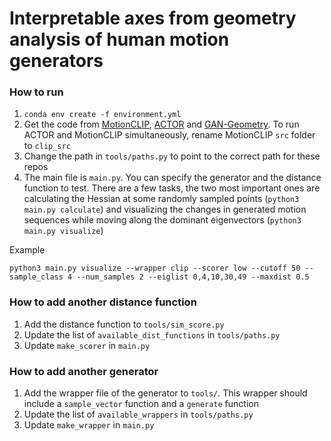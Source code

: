 # Interpretable axes from geometry analysis of human motion generators

### How to run

1. `conda env create -f environment.yml`
2. Get the code from [MotionCLIP](https://github.com/GuyTevet/MotionCLIP), [ACTOR](https://github.com/GuyTevet/MotionCLIP) and [GAN-Geometry](https://github.com/Animadversio/GAN-Geometry). To run ACTOR and MotionCLIP simultaneously, rename MotionCLIP `src` folder to `clip_src`
3. Change the path in `tools/paths.py` to point to the correct path for these repos
4. The main file is `main.py`. You can specify the generator and the distance function to test. There are a few tasks, the two most important ones are calculating the Hessian at some randomly sampled points (`python3 main.py calculate`) and visualizing the changes in generated motion sequences while moving along the dominant eigenvectors (`python3 main.py visualize`)

Example

```
python3 main.py visualize --wrapper clip --scorer low --cutoff 50 --sample_class 4 --num_samples 2 --eiglist 0,4,10,30,49 --maxdist 0.5
```

### How to add another distance function

1. Add the distance function to `tools/sim_score.py`
2. Update the list of `available_dist_functions` in `tools/paths.py`
3. Update `make_scorer` in `main.py`

### How to add another generator

1. Add the wrapper file of the generator to `tools/`. This wrapper should include a `sample_vector` function and a `generate` function
2. Update the list of `available_wrappers` in `tools/paths.py`
3. Update `make_wrapper` in `main.py`
